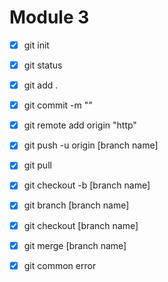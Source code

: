 # Module 3

- [x] git init
- [x] git status
- [x] git add .
- [x] git commit -m ""
- [x] git remote add origin "http"
- [x] git push -u origin [branch name]
- [x] git pull

- [x] git checkout -b [branch name]
- [x] git branch [branch name]
- [x] git checkout [branch name]
- [x] git merge [branch name]

- [x] git common error